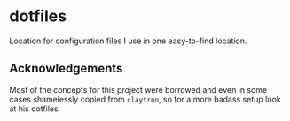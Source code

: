 dotfiles
========

Location for configuration files I use in one easy-to-find location.


Acknowledgements
----------------

Most of the concepts for this project were borrowed and even in some cases
shamelessly copied from ``claytron``, so for a more badass setup look at his
dotfiles.

